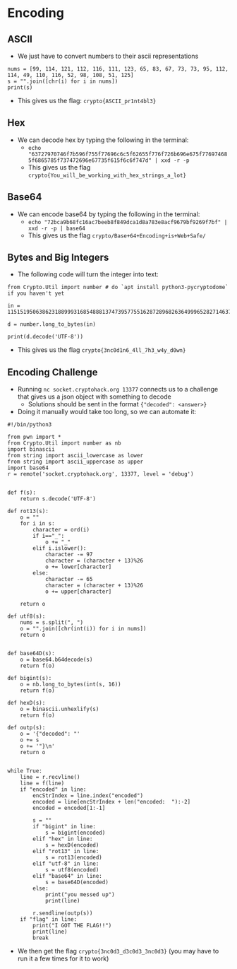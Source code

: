 # Encoding

## ASCII
* We just have to convert numbers to their ascii representations

```python3
nums = [99, 114, 121, 112, 116, 111, 123, 65, 83, 67, 73, 73, 95, 112, 114, 49, 110, 116, 52, 98, 108, 51, 125]
s = "".join([chr(i) for i in nums])
print(s)
```
* This gives us the flag: `crypto{ASCII_pr1nt4bl3}`

## Hex
* We can decode hex by typing the following in the terminal:
	* `echo "63727970746f7b596f755f77696c6c5f62655f776f726b696e675f776974685f6865785f737472696e67735f615f6c6f747d" | xxd -r -p`
	* This gives us the flag `crypto{You_will_be_working_with_hex_strings_a_lot}`

## Base64
* We can encode base64 by typing the following in the terminal:
	* `echo "72bca9b68fc16ac7beeb8f849dca1d8a783e8acf9679bf9269f7bf" | xxd -r -p | base64`
	* This gives us the flag `crypto/Base+64+Encoding+is+Web+Safe/`

## Bytes and Big Integers
* The following code will turn the integer into text:

```python3
from Crypto.Util import number # do `apt install python3-pycryptodome` if you haven't yet

in = 11515195063862318899931685488813747395775516287289682636499965282714637259206269

d = number.long_to_bytes(in)

print(d.decode('UTF-8'))
```

* This gives us the flag `crypto{3nc0d1n6_4ll_7h3_w4y_d0wn}`

## Encoding Challenge
* Running `nc socket.cryptohack.org 13377` connects us to a challenge that gives us a json object with something to decode
	* Solutions should be sent in the format `{"decoded": <answer>}`
* Doing it manually would take too long, so we can automate it:
```python3
#!/bin/python3

from pwn import *
from Crypto.Util import number as nb
import binascii
from string import ascii_lowercase as lower
from string import ascii_uppercase as upper
import base64
r = remote('socket.cryptohack.org', 13377, level = 'debug')


def f(s):
	return s.decode('UTF-8')

def rot13(s):
	o = ""
	for i in s:
		character = ord(i)
		if i=="_":
			o += "_"
		elif i.islower():
			character -= 97
			character = (character + 13)%26
			o += lower[character]
		else:
			character -= 65
			character = (character + 13)%26
			o += upper[character]

	return o

def utf8(s):
	nums = s.split(", ")
	o = "".join([chr(int(i)) for i in nums])
	return o


def base64D(s):
	o = base64.b64decode(s)
	return f(o)

def bigint(s):
	o = nb.long_to_bytes(int(s, 16))
	return f(o)

def hexD(s):
	o = binascii.unhexlify(s)
	return f(o)

def outp(s):
	o = '{"decoded": "'
	o += s
	o += '"}\n'
	return o


while True:
	line = r.recvline()
	line = f(line)
	if "encoded" in line:
		encStrIndex = line.index("encoded")
		encoded = line[encStrIndex + len("encoded:  "):-2]
		encoded = encoded[1:-1]

		s = ""
		if "bigint" in line:
			s = bigint(encoded)
		elif "hex" in line:
			s = hexD(encoded)
		elif "rot13" in line:
			s = rot13(encoded)
		elif "utf-8" in line:
			s = utf8(encoded)
		elif "base64" in line:
			s = base64D(encoded)
		else:
			print("you messed up")
			print(line)

		r.sendline(outp(s))
	if "flag" in line:
		print("I GOT THE FLAG!!")
		print(line)
		break
```

* We then get the flag `crypto{3nc0d3_d3c0d3_3nc0d3}` (you may have to run it a few times for it to work)

